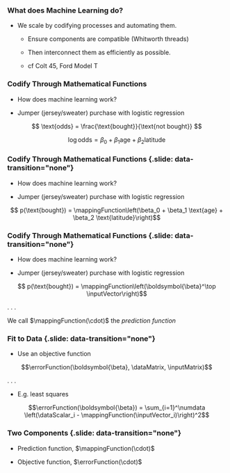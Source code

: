 
### What does Machine Learning do?

* We scale by codifying processes and automating them.

    * Ensure components are compatible (Whitworth threads)

    * Then interconnect them as efficiently as possible.

    * cf Colt 45, Ford Model T


### Codify Through Mathematical Functions 

* How does machine learning work?

* Jumper (jersey/sweater) purchase with logistic regression

$$ \text{odds} = \frac{\text{bought}}{\text{not bought}} $$

$$ \log \text{odds}  = \beta_0 + \beta_1 \text{age} + \beta_2 \text{latitude}$$


### Codify Through Mathematical Functions {.slide: data-transition="none"}

* How does machine learning work?

* Jumper (jersey/sweater) purchase with logistic regression

$$ p(\text{bought}) =  \mappingFunction\left(\beta_0 + \beta_1 \text{age} + \beta_2 \text{latitude}\right)$$


### Codify Through Mathematical Functions {.slide: data-transition="none"}

* How does machine learning work?

* Jumper (jersey/sweater) purchase with logistic regression

$$ p(\text{bought}) =  \mappingFunction\left(\boldsymbol{\beta}^\top \inputVector\right)$$

. . .

We call $\mappingFunction(\cdot)$ the *prediction function*

### Fit to Data {.slide: data-transition="none"}

* Use an objective function

$$\errorFunction(\boldsymbol{\beta}, \dataMatrix, \inputMatrix)$$

. . .

* E.g. least squares

$$\errorFunction(\boldsymbol{\beta}) = \sum_{i=1}^\numdata \left(\dataScalar_i - \mappingFunction(\inputVector_i)\right)^2$$

### Two Components {.slide: data-transition="none"}

* Prediction function, $\mappingFunction(\cdot)$

* Objective function, $\errorFunction(\cdot)$
